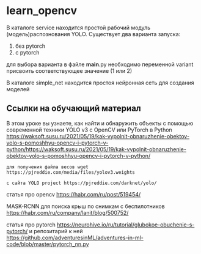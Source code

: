 # learn_opencv

В каталоге service находится простой рабочий модуль (модель)распознования YOLO. Существует два варианта запуска:
1. без pytorch
2. с pytorch

для выбора варианта в файле __main__.py необходимо переменной variant присвоить соответствующее значение (1 или 2)

В каталоге simple_net находится простоя нейронная сеть для создания моделей

## Ссылки на обучающий материал

В этом уроке вы узнаете, как найти и обнаружить объекты с помощью современной техники YOLO v3 с OpenCV или PyTorch в Python
https://waksoft.susu.ru/2021/05/19/kak-vypolnit-obnaruzhenie-obektov-yolo-s-pomoshhyu-opencv-i-pytorch-v-python/https://waksoft.susu.ru/2021/05/19/kak-vypolnit-obnaruzhenie-obektov-yolo-s-pomoshhyu-opencv-i-pytorch-v-python/

    для получения файла весов wget https://pjreddie.com/media/files/yolov3.weights

    с сайта YOLO project https://pjreddie.com/darknet/yolo/


статья про opencv 
https://habr.com/ru/post/519454/

MASK-RCNN для поиска крыш по снимкам с беспилотников
https://habr.com/ru/company/lanit/blog/500752/

статья про pytorch https://neurohive.io/ru/tutorial/glubokoe-obuchenie-s-pytorch/
и репозитарий к ней https://github.com/adventuresinML/adventures-in-ml-code/blob/master/pytorch_nn.py
